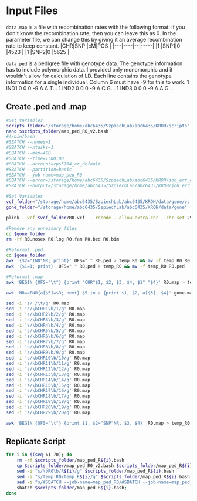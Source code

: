 # Input Files

`data.map` is a file with recombination rates with the following format: If you don't know the recombination rate, then you can leave this as 0. In the parameter file, we can change this by giving it an average recombination
rate to keep constant. 
|CHR|SNP |cM|POS  |
|---|----|--|-----|
|1  |SNP1|0 |4523 |
|1  |SNP2|0 |5625 |

`data.ped` is a pedigree file with genotype data. The genotype information has to include polymorphic data. I provided only monomorphic and it wouldn't allow for calculation of LD. Each line contains the genotype information for a single individual. Column 6 must have -9 for this to work. 
1 IND1 0 0 0 -9 A A T...
1 IND2 0 0 0 -9 A C G...
1 IND3 0 0 0 -9 A A G...

## Create .ped and .map 
```bash
#Set Variables 
scripts_folder="/storage/home/abc6435/SzpiechLab/abc6435/KROH/scripts"
nano $scripts_folder/map_ped_R0_v2.bash
#!/bin/bash
#SBATCH --nodes=1
#SBATCH --ntasks=1
#SBATCH --mem=4GB
#SBATCH --time=1:00:00
#SBATCH --account=zps5164_cr_default
#SBATCH --partition=basic
#SBATCH --job-name=map_ped_R0
#SBATCH --error=/storage/home/abc6435/SzpiechLab/abc6435/KROH/job_err_output/%x.%j.out
#SBATCH --output=/storage/home/abc6435/SzpiechLab/abc6435/KROH/job_err_output/%x.%j.out

#Set Variables
vcf_folder="/storage/home/abc6435/SzpiechLab/abc6435/KROH/data/gone/vcf_kirt"
gone_folder="/storage/home/abc6435/SzpiechLab/abc6435/KROH/data/gone"

plink --vcf $vcf_folder/R0.vcf  --recode --allow-extra-chr --chr-set 29 --make-bed --out $gone_folder/R0

#Remove any unnessary files
cd $gone_folder
rm -rf R0.nosex R0.log R0.fam R0.bed R0.bim

#Reformat .ped
cd $gone_folder
awk '{$2="IND"NR; print}' OFS=" " R0.ped > temp_R0 && mv -f temp_R0 R0.ped
awk '{$1=1; print}' OFS=" " R0.ped > temp_R0 && mv -f temp_R0 R0.ped

#Reformat .map
awk 'BEGIN {OFS="\t"} {print "CHR"$1, $2, $3, $4, $1"_"$4}' R0.map > temp_R0 && mv -f temp_R0 R0.map

awk 'NR==FNR{a[$5]=$3; next} $5 in a {print $1, $2, a[$5], $4}' gone.map R0.map > temp_R0 && mv -f temp_R0 R0.map

sed -i 's/ /\t/g' R0.map
sed -i 's/\bCHR1\b/1/g' R0.map
sed -i 's/\bCHR2\b/2/g' R0.map
sed -i 's/\bCHR3\b/3/g' R0.map
sed -i 's/\bCHR4\b/4/g' R0.map
sed -i 's/\bCHR5\b/5/g' R0.map
sed -i 's/\bCHR6\b/6/g' R0.map
sed -i 's/\bCHR7\b/7/g' R0.map
sed -i 's/\bCHR8\b/8/g' R0.map
sed -i 's/\bCHR9\b/9/g' R0.map
sed -i 's/\bCHR10\b/10/g' R0.map
sed -i 's/\bCHR11\b/11/g' R0.map
sed -i 's/\bCHR12\b/12/g' R0.map
sed -i 's/\bCHR13\b/13/g' R0.map
sed -i 's/\bCHR14\b/14/g' R0.map
sed -i 's/\bCHR15\b/15/g' R0.map
sed -i 's/\bCHR17\b/16/g' R0.map
sed -i 's/\bCHR18\b/17/g' R0.map
sed -i 's/\bCHR19\b/18/g' R0.map
sed -i 's/\bCHR20\b/19/g' R0.map
sed -i 's/\bCHR29\b/20/g' R0.map

awk 'BEGIN {OFS="\t"} {print $1, $2="SNP"NR, $3, $4}' R0.map > temp_R0 && mv -f temp_R0 R0.map
```

## Replicate Script
```bash
for i in $(seq 61 70); do
    rm -rf $scripts_folder/map_ped_R${i}.bash
    cp $scripts_folder/map_ped_R0_v2.bash $scripts_folder/map_ped_R${i}.bash
    sed -i "s/\bR0\b/R${i}/g" $scripts_folder/map_ped_R${i}.bash
    sed -i "s/temp_R0/temp_R${i}/g" $scripts_folder/map_ped_R${i}.bash
    sed -i "s/#SBATCH --job-name=map_ped_R0/#SBATCH --job-name=map_ped_R${i}/g" $scripts_folder/map_ped_R${i}.bash
    sbatch $scripts_folder/map_ped_R${i}.bash;
done
```